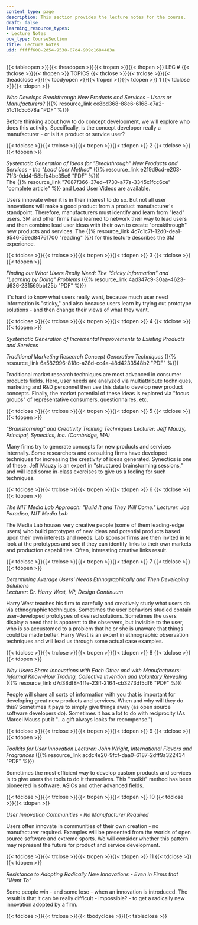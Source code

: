 ```yaml
---
content_type: page
description: This section provides the lecture notes for the course.
draft: false
learning_resource_types:
- Lecture Notes
ocw_type: CourseSection
title: Lecture Notes
uid: fffff608-2d54-9538-07d4-909c1684483a
---
```

{{< tableopen >}}{{< theadopen >}}{{< tropen >}}{{< thopen >}}
LEC #
{{< thclose >}}{{< thopen >}}
TOPICS
{{< thclose >}}{{< trclose >}}{{< theadclose >}}{{< tbodyopen >}}{{< tropen >}}{{< tdopen >}}
1
{{< tdclose >}}{{< tdopen >}}

_Who Develops Breakthrough New Products and Services - Users or Manufacturers?_ ({{% resource_link ce8bd368-88e6-6168-e7a2-51c11c5c678a "PDF" %}})

Before thinking about how to do concept development, we will explore who does this activity. Specifically, is the concept developer really a manufacturer - or is it a product or service user?

{{< tdclose >}}{{< trclose >}}{{< tropen >}}{{< tdopen >}}
2
{{< tdclose >}}{{< tdopen >}}

_Systematic Generation of Ideas for "Breakthrough" New Products and Services_ **\-** _the "Lead User_ _Method"_ ({{% resource_link e219d9cd-e203-71f3-0dd4-58bfb4be35e6 "PDF" %}})   
The {{% resource_link "7087f366-37ed-4730-a77a-3345c1fcc6ce" "complete article" %}} and Lead User Videos are available.

Users innovate when it is in their interest to do so. But not all user innovations will make a good product from a product manufacturer's standpoint. Therefore, manufacturers must identify and learn from "lead" users. 3M and other firms have learned to network their way to lead users and then combine lead user ideas with their own to create "breakthrough" new products and services. The {{% resource_link 4c7c1c7f-12d0-dea1-9546-59ed84761700 "reading" %}} for this lecture describes the 3M experience.

{{< tdclose >}}{{< trclose >}}{{< tropen >}}{{< tdopen >}}
3
{{< tdclose >}}{{< tdopen >}}

_Finding out What Users Really Need: The "Sticky Information" and "Learning by Doing"_ _Problems_ ({{% resource_link 4ad347c9-30aa-4623-d636-231569bbf25b "PDF" %}})

It's hard to know what users really want, because much user need information is "sticky," and also because users learn by trying out prototype solutions - and then change their views of what they want.

{{< tdclose >}}{{< trclose >}}{{< tropen >}}{{< tdopen >}}
4
{{< tdclose >}}{{< tdopen >}}

_Systematic Generation of Incremental Improvements to Existing Products and Services_

_Traditional Marketing Research Concept Generation Techniques_ ({{% resource_link 6a582996-818c-a28d-cc4a-48d4233548b2 "PDF" %}})

Traditional market research techniques are most advanced in consumer products fields. Here, user needs are analyzed via multiattribute techniques, marketing and R&D personnel then use this data to develop new product concepts. Finally, the market potential of these ideas is explored via "focus groups" of representative consumers, questionnaires, etc.

{{< tdclose >}}{{< trclose >}}{{< tropen >}}{{< tdopen >}}
5
{{< tdclose >}}{{< tdopen >}}

_"Brainstorming" and Creativity Training Techniques Lecturer: Jeff Mauzy, Principal, Synectics, Inc. (Cambridge, MA)_

Many firms try to generate concepts for new products and services internally. Some researchers and consulting firms have developed techniques for increasing the creativity of ideas generated. Synectics is one of these. Jeff Mauzy is an expert in "structured brainstorming sessions," and will lead some in-class exercises to give us a feeling for such techniques.

{{< tdclose >}}{{< trclose >}}{{< tropen >}}{{< tdopen >}}
6
{{< tdclose >}}{{< tdopen >}}

_The MIT Media Lab Approach: "Build It and They Will Come." Lecturer: Joe Paradiso, MIT Media Lab_

The Media Lab houses very creative people (some of them leading-edge users) who build prototypes of new ideas and potential products based upon their own interests and needs. Lab sponsor firms are then invited in to look at the prototypes and see if they can identify links to their own markets and production capabilities. Often, interesting creative links result.

{{< tdclose >}}{{< trclose >}}{{< tropen >}}{{< tdopen >}}
7
{{< tdclose >}}{{< tdopen >}}

_Determining Average Users' Needs Ethnographically and Then Developing Solutions_   
_Lecturer: Dr. Harry West, VP, Design Continuum_

Harry West teaches his firm to carefully and creatively study what users do via ethnographic techniques. Sometimes the user behaviors studied contain user-developed prototypes of desired solutions. Sometimes the users display a need that is apparent to the observers, but invisible to the user, who is so accustomed to a problem that he or she is unaware that things could be made better. Harry West is an expert in ethnographic observation techniques and will lead us through some actual case examples.

{{< tdclose >}}{{< trclose >}}{{< tropen >}}{{< tdopen >}}
8
{{< tdclose >}}{{< tdopen >}}

_Why Users Share Innovations with Each Other and with Manufacturers: Informal Know-How Trading,_ _Collective Invention and Voluntary Revealing_ ({{% resource_link d7d38df8-4f1e-23ff-2164-cb3273df5df6 "PDF" %}})

People will share all sorts of information with you that is important for developing great new products and services. When and why will they do this? Sometimes it pays to simply give things away (as open source software developers do). Sometimes it has a lot to do with reciprocity (As Marcel Mauss put it "…a gift always looks for recompense.")

{{< tdclose >}}{{< trclose >}}{{< tropen >}}{{< tdopen >}}
9
{{< tdclose >}}{{< tdopen >}}

_Toolkits for User Innovation Lecturer: John Wright, International Flavors and Fragrances_ ({{% resource_link acdc4e20-9fcf-daa0-6187-2dff9a322434 "PDF" %}})

Sometimes the most efficient way to develop custom products and services is to give users the tools to do it themselves. This "toolkit" method has been pioneered in software, ASICs and other advanced fields.

{{< tdclose >}}{{< trclose >}}{{< tropen >}}{{< tdopen >}}
10
{{< tdclose >}}{{< tdopen >}}

_User Innovation Communities - No Manufacturer Required_

Users often innovate in communities of their own creation - no manufacturer required. Examples will be presented from the worlds of open source software and extreme sports. We will consider whether this pattern may represent the future for product and service development.

{{< tdclose >}}{{< trclose >}}{{< tropen >}}{{< tdopen >}}
11
{{< tdclose >}}{{< tdopen >}}

_Resistance to Adopting Radically New Innovations - Even in Firms that "Want To"_

Some people win - and some lose - when an innovation is introduced. The result is that it can be really difficult - impossible? - to get a radically new innovation adopted by a firm.

{{< tdclose >}}{{< trclose >}}{{< tbodyclose >}}{{< tableclose >}}
